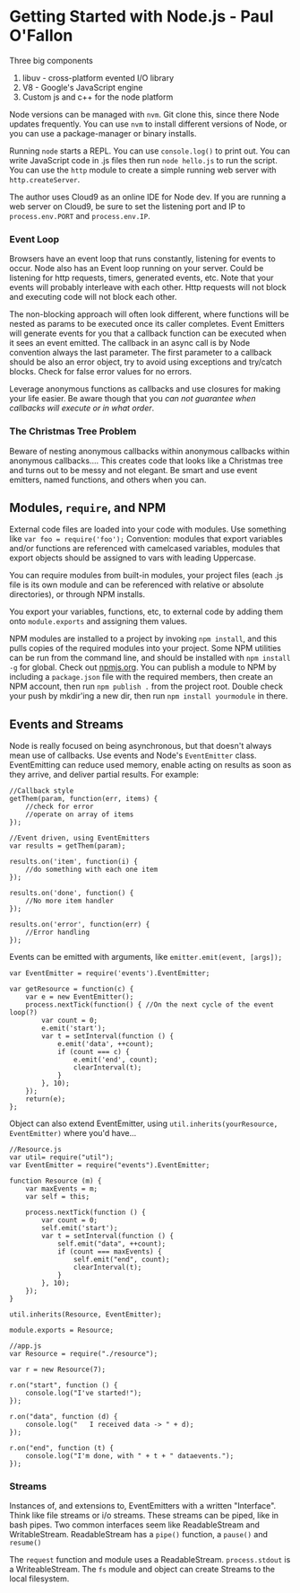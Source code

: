 Getting Started with Node.js - Paul O'Fallon
============================================

Three big components

1. libuv - cross-platform evented I/O library
2. V8 - Google's JavaScript engine
3. Custom js and c++ for the node platform

Node versions can be managed with `nvm`. Git clone this, since there Node updates frequently. You can use `nvm` to install different versions of Node, or you can use a package-manager or binary installs.

Running `node` starts a REPL. You can use `console.log()` to print out. You can write JavaScript code in .js files then run `node hello.js` to run the script. You can use the `http` module to create a simple running web server with `http.createServer`.

The author uses Cloud9 as an online IDE for Node dev. If you are running a web server on Cloud9, be sure to set the listening port and IP to `process.env.PORT` and `process.env.IP`.

### Event Loop

Browsers have an event loop that runs constantly, listening for events to occur. Node also has an Event loop running on your server. Could be listening for http requests, timers, generated events, etc. Note that your events will probably interleave with each other. Http requests will not block and executing code will not block each other.

The non-blocking approach will often look different, where functions will be nested as params to be executed once its caller completes. Event Emitters will generate events for you that a callback function can be executed when it sees an event emitted. The callback in an async call is by Node convention always the last parameter. The first parameter to a callback should be also an error object, try to avoid using exceptions and try/catch blocks. Check for false error values for no errors.

Leverage anonymous functions as callbacks and use closures for making your life easier. Be aware though that you *can not guarantee when callbacks will execute or in what order*.

### The Christmas Tree Problem

Beware of nesting anonymous callbacks within anonymous callbacks within anonymous callbacks.... This creates code that looks like a Christmas tree and turns out to be messy and not elegant. Be smart and use event emitters, named functions, and others when you can.

## Modules, `require`, and NPM

External code files are loaded into your code with modules. Use something like `var foo = require('foo');` Convention: modules that export variables and/or functions are referenced with camelcased variables, modules that export objects should be assigned to vars with leading Uppercase.

You can require modules from built-in modules, your project files (each .js file is its own module and can be referenced with relative or absolute directories), or through NPM installs.

You export your variables, functions, etc, to external code by adding them onto `module.exports` and assigning them values.

NPM modules are installed to a project by invoking `npm install`, and this pulls copies of the required modules into your project. Some NPM utilities can be run from the command line, and should be installed with `npm install -g` for global. Check out [npmjs.org](npmjs.org). You can publish a module to NPM by including a `package.json` file with the required members, then create an NPM account, then run `npm publish .` from the project root. Double check your push by mkdir'ing a new dir, then run `npm install yourmodule` in there.


## Events and Streams

Node is really focused on being asynchronous, but that doesn't always mean use of callbacks. Use events and Node's `EventEmitter` class. EventEmitting can reduce used memory, enable acting on results as soon as they arrive, and deliver partial results. For example:

```
//Callback style
getThem(param, function(err, items) {
	//check for error
	//operate on array of items
});

//Event driven, using EventEmitters
var results = getThem(param);

results.on('item', function(i) {
	//do something with each one item
});

results.on('done', function() {
	//No more item handler
});

results.on('error', function(err) {
	//Error handling
});
```

Events can be emitted with arguments, like `emitter.emit(event, [args]);`

```
var EventEmitter = require('events').EventEmitter;

var getResource = function(c) {
	var e = new EventEmitter();
	process.nextTick(function() { //On the next cycle of the event loop(?)
		var count = 0;
		e.emit('start');
		var t = setInterval(function () {
			e.emit('data', ++count);
			if (count === c) {
				e.emit('end', count);
				clearInterval(t);
			}
		}, 10);
	});
	return(e);
};
```


Object can also extend EventEmitter, using `util.inherits(yourResource, EventEmitter)` where you'd have...

```
//Resource.js
var util= require("util");
var EventEmitter = require("events").EventEmitter;

function Resource (m) {
	var maxEvents = m;
	var self = this;
	
	process.nextTick(function () {
		var count = 0;
		self.emit('start');
		var t = setInterval(function () {
			self.emit("data", ++count);
			if (count === maxEvents) {
				self.emit("end", count);
				clearInterval(t);
			}
		}, 10);
	});
}

util.inherits(Resource, EventEmitter);

module.exports = Resource;

//app.js
var Resource = require("./resource");

var r = new Resource(7);

r.on("start", function () {
	console.log("I've started!");
});

r.on("data", function (d) {
	console.log("	I received data -> " + d);
});

r.on("end", function (t) {
	console.log("I'm done, with " + t + " dataevents.");
});
```

### Streams

Instances of, and extensions to, EventEmitters with a written "Interface". Think like file streams or i/o streams. These streams can be piped, like in bash pipes. Two common interfaces seem like ReadableStream and WritableStream. ReadableStream has a `pipe()` function, a `pause()` and `resume()`

The `request` function and module uses a ReadableStream. `process.stdout` is a WriteableStream. The `fs` module and object can create Streams to the local filesystem.
